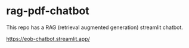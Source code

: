 # rag-pdf-chatbot
This repo has a RAG (retrieval augmented generation) streamlit chatbot.  

https://eob-chatbot.streamlit.app/

